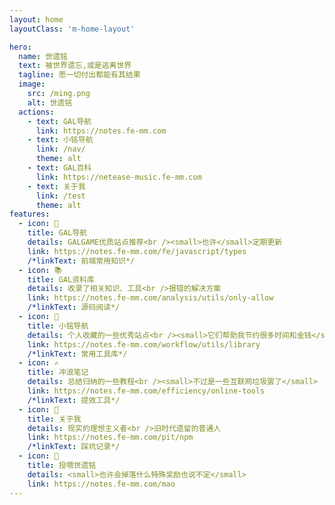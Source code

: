 ```yaml
---
layout: home
layoutClass: 'm-home-layout'

hero:
  name: 世遗铭
  text: 被世界遗忘,或是逃离世界
  tagline: 愿一切付出都能有其结果
  image:
    src: /ming.png
    alt: 世遗铭
  actions:
    - text: GAL导航
      link: https://notes.fe-mm.com
    - text: 小铭导航
      link: /nav/
      theme: alt
    - text: GAL百科
      link: https://netease-music.fe-mm.com
    - text: 关于我
      link: /test
      theme: alt
features:
  - icon: 🎯
    title: GAL导航
    details: GALGAME优质站点推荐<br /><small>也许</small>定期更新
    link: https://notes.fe-mm.com/fe/javascript/types
    /*linkText: 前端常用知识*/
  - icon: 📚
    title: GAL资料库
    details: 收录了相关知识、工具<br />报错的解决方案
    link: https://notes.fe-mm.com/analysis/utils/only-allow
    /*linkText: 源码阅读*/
  - icon: 📑
    title: 小铭导航
    details: 个人收藏的一些优秀站点<br /><small>它们帮助我节约很多时间和金钱</small>
    link: https://notes.fe-mm.com/workflow/utils/library
    /*linkText: 常用工具库*/
  - icon: ✍
    title: 冲浪笔记
    details: 总结归纳的一些教程<br /><small>不过是一些互联网垃圾罢了</small>
    link: https://notes.fe-mm.com/efficiency/online-tools
    /*linkText: 提效工具*/
  - icon: 👴
    title: 关于我
    details: 现实的理想主义者<br />旧时代遗留的普通人
    link: https://notes.fe-mm.com/pit/npm
    /*linkText: 踩坑记录*/
  - icon: 🥰
    title: 投喂世遗铭
    details: <small>也许会掉落什么特殊奖励也说不定</small>
    link: https://notes.fe-mm.com/mao
---
```


<style>
/*爱的魔力转圈圈*/
.m-home-layout .image-src:hover {
  transform: translate(-50%, -50%) rotate(666turn);
  transition: transform 59s 1s cubic-bezier(0.3, 0, 0.8, 1);
}

.m-home-layout .details small {
  opacity: 0.8;
}

.m-home-layout .bottom-small {
  display: block;
  margin-top: 2em;
  text-align: right;
}
</style>
